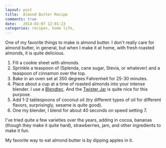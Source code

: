 ```yaml
---
layout: post
title:  Almond Butter Recipe
comments: true
date:   2014-03-07 12:01:23
categories: recipes, home life, 
---
```


One of my favorite things to make is almond butter. I don't really care for almond butter, in general, but when I make it at home, with fresh roasted almonds, it is quite delicious. 

1. Fill a cookie sheet with almonds. 
2. Sprinkle a teaspoon of (Splenda, cane sugar, Stevia, or whatever) and a teaspoon of cinnamon over the top.
3. Bake in an oven set at 350 degrees Fahrenheit for 25-30 minutes. 
4. Place about a cup at a time of roasted almonds into your intense blender. I use a [Blendtec](http://www.amazon.com/gp/product/B000GIGZXM/ref=as_li_ss_tl?ie=UTF8&camp=1789&creative=390957&creativeASIN=B000GIGZXM&linkCode=as2&tag=jethrojonesco-20). And the [Twister Jar](http://www.amazon.com/gp/product/B0087Q1T1S/ref=as_li_ss_tl?ie=UTF8&camp=1789&creative=390957&creativeASIN=B0087Q1T1S&linkCode=as2&tag=jethrojonesco-20) is quite nice for this purpose. 
5. Add 1-2 tablespoons of coconut oil (try different types of oil for different flavors, surprisingly, sesame is quite good). 
6. One my blender, I blend for about 40 seconds on speed setting 7. 

I've tried quite a few varieties over the years, adding in cocoa, bananas (though they make it quite hard), strawberries, jam, and other ingredients to make it fun. 

My favorite way to eat almond butter is by dipping apples in it. 